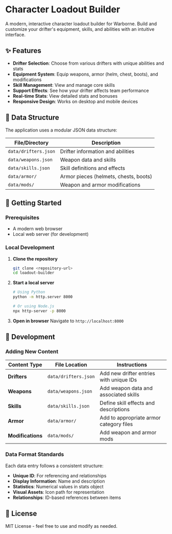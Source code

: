 # Character Loadout Builder

A modern, interactive character loadout builder for Warborne. Build and customize your drifter's equipment, skills, and abilities with an intuitive interface.

## ✨ Features

- **Drifter Selection**: Choose from various drifters with unique abilities and stats
- **Equipment System**: Equip weapons, armor (helm, chest, boots), and modifications
- **Skill Management**: View and manage core skills
- **Support Effects**: See how your drifter affects team performance
- **Real-time Stats**: View detailed stats and bonuses
- **Responsive Design**: Works on desktop and mobile devices

## 📁 Data Structure

The application uses a modular JSON data structure:

| File/Directory | Description |
|---|---|
| `data/drifters.json` | Drifter information and abilities |
| `data/weapons.json` | Weapon data and skills |
| `data/skills.json` | Skill definitions and effects |
| `data/armor/` | Armor pieces (helmets, chests, boots) |
| `data/mods/` | Weapon and armor modifications |

## 🚀 Getting Started

### Prerequisites

- A modern web browser
- Local web server (for development)

### Local Development

1. **Clone the repository**
   ```bash
   git clone <repository-url>
   cd loadout-builder
   ```

2. **Start a local server**
   ```bash
   # Using Python
   python -m http.server 8000
   
   # Or using Node.js
   npx http-server -p 8000
   ```

3. **Open in browser**
   Navigate to `http://localhost:8000`

## 🔧 Development

### Adding New Content

| Content Type | File Location | Instructions |
|---|---|---|
| **Drifters** | `data/drifters.json` | Add new drifter entries with unique IDs |
| **Weapons** | `data/weapons.json` | Add weapon data and associated skills |
| **Skills** | `data/skills.json` | Define skill effects and descriptions |
| **Armor** | `data/armor/` | Add to appropriate armor category files |
| **Modifications** | `data/mods/` | Add weapon and armor mods |

### Data Format Standards

Each data entry follows a consistent structure:

- **Unique ID**: For referencing and relationships
- **Display Information**: Name and description
- **Statistics**: Numerical values in stats object
- **Visual Assets**: Icon path for representation
- **Relationships**: ID-based references between items

## 📄 License

MIT License - feel free to use and modify as needed.
